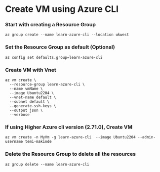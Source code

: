 # Create VM using Azure CLI

### Start with creating a Resource Group

```
az group create --name learn-azure-cli --location ukwest
```

### Set the Resource Group as default (Optional)

```
az config set defaults.group=learn-azure-cli
```

### Create VM with Vnet

```
az vm create \
  --resource-group learn-azure-cli \
  --name vmName \ 
  --image Ubuntu2204 \
  --vnet-name default \  
  --subnet default \    
  --generate-ssh-keys \
  --output json \
  --verbose
```

### If using Higher Azure cli version (2.71.0), Create VM
```
az vm create -n MyVm -g learn-azure-cli  --image Ubuntu2204 --admin-username temi-makinde

```

### Delete the Resource Group to delete all the resources

```
az group delete --name learn-azure-cli
```

